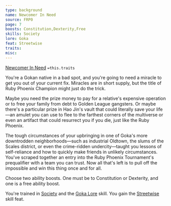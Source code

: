```yaml
---
type: background
name: Newcomer In Need 
source: FRP0
page: 7
boosts: Constitution,Dexterity,Free
skills: Society
lore: Goka
feat: Streetwise
traits: 
misc: 
---
```


[Newcomer In Need](###%20Newcomer%20In%20Need)
`=this.traits`


You're a Gokan native in a bad spot, and you're going to need a miracle to get you out of your current fix. Miracles are in short supply, but the title of Ruby Phoenix Champion might just do the trick.

Maybe you need the prize money to pay for a relative's expensive operation or to free your family from debt to Golden League gangsters. Or maybe there's a particular prize in Hao Jin's vault that could literally save your life—an amulet you can use to flee to the farthest corners of the multiverse or even an artifact that could resurrect you if you die, just like the Ruby Phoenix.

The tough circumstances of your upbringing in one of Goka's more downtrodden neighborhoods—such as industrial Oldtown, the slums of the Scales district, or even the crime-ridden undercity—taught you lessons of self-reliance and how to quickly make friends in unlikely circumstances. You've scraped together an entry into the Ruby Phoenix Tournament's prequalifier with a team you can trust. Now all that's left is to pull off the impossible and win this thing once and for all.

Choose two ability boosts. One must be to Constitution or Dexterity, and one is a free ability boost.

You're trained in [Society](../../../../../20-Wyrmspire/14-Dragonling-Zettel/Society.md) and the [Goka Lore](Goka%20Lore) skill. You gain the [Streetwise](Streetwise) skill feat.


